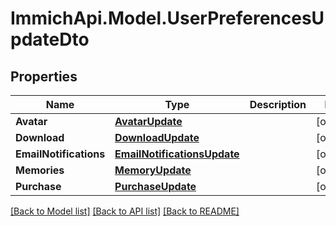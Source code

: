 # ImmichApi.Model.UserPreferencesUpdateDto

## Properties

Name | Type | Description | Notes
------------ | ------------- | ------------- | -------------
**Avatar** | [**AvatarUpdate**](AvatarUpdate.md) |  | [optional] 
**Download** | [**DownloadUpdate**](DownloadUpdate.md) |  | [optional] 
**EmailNotifications** | [**EmailNotificationsUpdate**](EmailNotificationsUpdate.md) |  | [optional] 
**Memories** | [**MemoryUpdate**](MemoryUpdate.md) |  | [optional] 
**Purchase** | [**PurchaseUpdate**](PurchaseUpdate.md) |  | [optional] 

[[Back to Model list]](../README.md#documentation-for-models) [[Back to API list]](../README.md#documentation-for-api-endpoints) [[Back to README]](../README.md)

